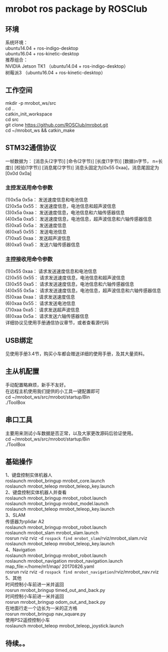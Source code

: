 # mrobot ros package by ROSClub
## 环境
系统环境：<br>
ubuntu14.04 + ros-indigo-desktop<br>
ubuntu16.04 + ros-kinetic-desktop<br>
推荐组合：<br>
NVIDIA Jetson TK1 （ubuntu14.04 + ros-indigo-desktop）<br>
树莓派3 （ubuntu16.04 + ros-kinetic-desktop）<br>
## 工作空间
mkdir -p mrobot_ws/src<br>
cd ..<br>
catkin_init_workspace<br>
cd src<br>
git clone https://github.com/ROSClub/mrobot.git<br>
cd ~/mrobot_ws && catkin_make<br>
## STM32通信协议
⼀帧数据为： [消息头(2字节)] [命令(2字节)] [⻓度(1字节)] [数据(n字节， n=⻓度)] [校验(1字节)] [消息尾(2字节)]
消息头固定为[0x55 0xaa]，消息尾固定为[0x0d 0x0a]<br>
### 主控发送⽤命令参数
(1)0x5a 0x5a： 发送速度信息和电池信息<br>
(2)0x5a 0x55： 发送速度信息，电池信息和超声波信息<br>
(3)0x5a 0xaa： 发送速度信息，电池信息和六轴传感器信息<br>
(4)0x5a 0xa5： 发送速度信息，电池信息，超声波信息和六轴传感器信息<br>
(5)0xa5 0x5a： 发送速度信息<br>
(6)0xa5 0x55： 发送电池信息<br>
(7)0xa5 0xaa： 发送超声波信息<br>
(8)0xa5 0xa5： 发送六轴传感器信息<br>
### 主控接收⽤命令参数
(1)0x55 0xaa： 请求发送速度信息和电池信息<br>
(2)0x55 0x55： 请求发送速度信息，电池信息和超声波信息<br>
(3)0x55 0xa5： 请求发送速度信息，电池信息和六轴传感器信息<br>
(4)0x55 0x5a： 请求发送速度信息，电池信息，超声波信息和六轴传感器信息<br>
(5)0xaa 0xaa： 请求发送速度信息<br>
(6)0xaa 0x55： 请求发送电池信息<br>
(7)0xaa 0xa5： 请求发送超声波信息<br>
(8)0xaa 0x5a： 请求发送六轴传感器信息<br>
详细协议见使用手册通信协议章节，或者查看源代码<br>
## USB绑定
见使用手册3.4节，购买小车都会赠送详细的使用手册，及其大量资料。<br>
## 主从机配置
⼿动配置略麻烦，新⼿不友好。<br>
在远程主机使⽤我们提供的⼩⼯具⼀键配置即可<br>
cd ~/mrobot_ws/src/mrobot/startup/Bin<br>
./ToolBox<br>
## 串口工具
主要⽤来测试⼩⻋数据是否正常，以及⼤家更改源码后验证使⽤。<br>
cd ~/mrobot_ws/src/mrobot/startup/Bin<br>
./ToolBox<br>
## 基础操作
1、键盘控制实体机器人<br>
roslaunch mrobot_bringup mrobot_core.launch<br>
roslaunch mrobot_teleop mrobot_teleop_key.launch<br>
2、键盘控制实体机器人并查看<br>
roslaunch mrobot_bringup mrobot_robot.launch<br>
roslaunch mrobot_bringup mrobot_model.launch<br>
roslaunch mrobot_teleop mrobot_teleop_key.launch<br>
3、SLAM<br>
传感器为rplidar A2<br>
roslaunch mrobot_bringup mrobot_robot.launch<br>
roslaunch mrobot_slam mrobot_slam.launch<br>
rosrun rviz rviz -d `rospack find mrobot_slam`/rviz/mrobot_slam.rviz<br>
roslaunch mrobot_teleop mrobot_teleop_key.launch<br>
4、Navigation<br>
roslaunch mrobot_bringup mrobot_robot.launch<br>
roslaunch mrobot_navigation mrobot_navigation.launch map_file:=/home/m1/map/
20170826.yaml<br>
rosrun rviz rviz -d `rospack find mrobot_navigation`/rviz/mrobot_nav.rviz<br>
5、其他<br>
时间控制⼩⻋前进⼀⽶并返回<br>
rosrun mrobot_bringup timed_out_and_back.py<br>
时间控制⼩⻋前进⼀⽶并返回<br>
rosrun mrobot_bringup odom_out_and_back.py<br>
在地⾯⾏⾛⼀个边⻓为⼀⽶的正⽅格<br>
rosrun mrobot_bringup nav_square.py<br>
使⽤PS2遥控控制⼩⻋<br>
roslaunch mrobot_teleop mrobot_teleop_joystick.launch<br>

## 待续。。

